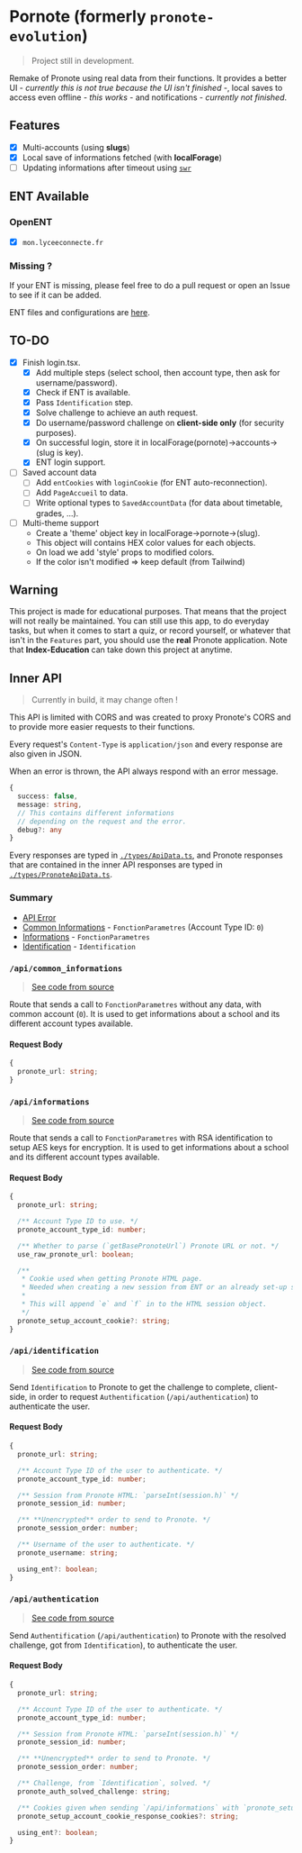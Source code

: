 # Pornote (formerly `pronote-evolution`)

> Project still in development.

Remake of Pronote using real data from their functions.
It provides a better UI - *currently this is not true because the UI isn't finished* -,
local saves to access even offline - *this works* - and notifications - *currently not finished*.

## Features

- [x] Multi-accounts (using **slugs**)
- [x] Local save of informations fetched (with **localForage**)
- [ ] Updating informations after timeout using [`swr`](https://github.com/Vercel/swr)

## ENT Available

### OpenENT
  - [x] `mon.lyceeconnecte.fr`

### Missing ?

If your ENT is missing, please feel free to do a pull request or open
an Issue to see if it can be added.

ENT files and configurations are [here](./utils/api/cas).

## TO-DO

- [x] Finish login.tsx.
  - [x] Add multiple steps (select school, then account type, then ask for username/password).
  - [x] Check if ENT is available.
  - [x] Pass `Identification` step.
  - [x] Solve challenge to achieve an auth request.
  - [x] Do username/password challenge on **client-side only** (for security purposes).
  - [x] On successful login, store it in localForage(pornote)->accounts->(slug is key).
  - [x] ENT login support.
- [ ] Saved account data
  - [ ] Add `entCookies` with `loginCookie` (for ENT auto-reconnection).
  - [ ] Add `PageAccueil` to data.
  - [ ] Write optional types to `SavedAccountData` (for data about timetable, grades, ...).
- [ ] Multi-theme support
  - Create a 'theme' object key in localForage->pornote->(slug).
  - This object will contains HEX color values for each objects.
  - On load we add 'style' props to modified colors.
  - If the color isn't modified => keep default (from Tailwind) 

## Warning

This project is made for educational purposes.
That means that the project will not really be
maintained. You can still use this app, to do
everyday tasks, but when it comes to start a quiz,
or record yourself, or whatever that isn't in the
`Features` part, you should use the **real** Pronote
application. Note that **Index-Education** can take down
this project at anytime.

## Inner API

> Currently in build, it may change often !

This API is limited with CORS and was created to proxy Pronote's CORS
and to provide more easier requests to their functions.

Every request's `Content-Type` is `application/json` and every response are also given in JSON.

When an error is thrown, the API always respond with an error message.
```typescript
{
  success: false,
  message: string,
  // This contains different informations
  // depending on the request and the error.
  debug?: any
}
```

Every responses are typed in [`./types/ApiData.ts`](./types/ApiData.ts), and Pronote responses that are contained in the inner API responses are typed in [`./types/PronoteApiData.ts`](./types/PronoteApiData.ts).

### Summary

- [API Error](#api-error)
- [Common Informations](#apicommon_informations) - `FonctionParametres` (Account Type ID: `0`)
- [Informations](#apiinformations) - `FonctionParametres`
- [Identification](#apiidentification) - `Identification`

### `/api/common_informations`

> [See code from source](./pages/api/common_informations.ts)

Route that sends a call to `FonctionParametres` without any data, with common account (`0`).
It is used to get informations about a school and its different account types available.

#### Request Body

```typescript
{
  pronote_url: string;
}
```

### `/api/informations`

> [See code from source](./pages/api/informations.ts)

Route that sends a call to `FonctionParametres` with RSA identification to setup AES keys for encryption.
It is used to get informations about a school and its different account types available.

#### Request Body

```typescript
{
  pronote_url: string;

  /** Account Type ID to use. */
  pronote_account_type_id: number;

  /** Whether to parse (`getBasePronoteUrl`) Pronote URL or not. */
  use_raw_pronote_url: boolean;

  /**
   * Cookie used when getting Pronote HTML page.
   * Needed when creating a new session from ENT or an already set-up session.
   *
   * This will append `e` and `f` in to the HTML session object.
   */
  pronote_setup_account_cookie?: string;
}
```

### `/api/identification`

> [See code from source](./pages/api/identification.ts)

Send `Identification` to Pronote to get the challenge to complete, client-side,
in order to request `Authentification` (`/api/authentication`) to authenticate the user.

#### Request Body

```typescript
{
  pronote_url: string;

  /** Account Type ID of the user to authenticate. */
  pronote_account_type_id: number;

  /** Session from Pronote HTML: `parseInt(session.h)` */
  pronote_session_id: number;

  /** **Unencrypted** order to send to Pronote. */
  pronote_session_order: number;

  /** Username of the user to authenticate. */
  pronote_username: string;

  using_ent?: boolean;
}
```

### `/api/authentication`

> [See code from source](./pages/api/authentication.ts)

Send `Authentification` (`/api/authentication`) to Pronote with the resolved challenge, got from `Identification`), to authenticate the user.

#### Request Body

```typescript
{
  pronote_url: string;

  /** Account Type ID of the user to authenticate. */
  pronote_account_type_id: number;

  /** Session from Pronote HTML: `parseInt(session.h)` */
  pronote_session_id: number;

  /** **Unencrypted** order to send to Pronote. */
  pronote_session_order: number;

  /** Challenge, from `Identification`, solved. */
  pronote_auth_solved_challenge: string;

  /** Cookies given when sending `/api/informations` with `pronote_setup_account_cookie`. */
  pronote_setup_account_cookie_response_cookies?: string;

  using_ent?: boolean;
}
```